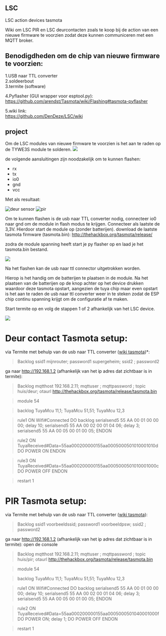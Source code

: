 ## LSC
LSC action devices tasmota


Wiki om LSC PIR en LSC deurcontacten zoals te koop bij de action van een nieuwe firmware te voorzien zodat deze kunnen communiceren met een MQTT broker.



## Benodigdheden om de chip van nieuwe firmware te voorzien:
1.USB naar TTL converter  
2.soldeerbout  
3.termite (software)  

4.Pyflasher (GUI wrapper voor esptool.py):  
   https://github.com/arendst/Tasmota/wiki/Flashing#tasmota-pyflasher   

5.wiki link:  
   https://github.com/DenDeze/LSC/wiki   


## project
Om de LSC modules van nieuwe firmware te voorzien is het aan te raden op de TYWE3S module te solderen.
![](https://hack42.nl/mediawiki/images/thumb/6/69/Tywe3s.png/300px-Tywe3s.png)

de volgende aansluitingen zijn noodzakelijk om te kunnen flashen:
 *  rx
 *  tx
 *  io0
 *  gnd
 *  vcc

Met als resultaat:

![deur sensor](https://github.com/DenDeze/LSC/blob/master/IMG_8658.JPG)
![pir](https://github.com/DenDeze/LSC/blob/master/IMG_8663.JPG)

Om te kunnen flashen is de usb naar TTL converter nodig, connecteer io0 naar gnd om de module in flash modus te krijgen.
Connecteer als laatste de 3,3V. Hierdoor start de module op (zonder batterijen).
download de laatste tasmota firmware (tasmota.bin):
http://thehackbox.org/tasmota/release/

zodra de module spanning heeft start je py flasher op en laad je het tasmota.bin bestand.

![](https://github.com/DenDeze/LSC/blob/master/Knipsel2.PNG)


Na het flashen kan de usb naar ttl connector uitgetrokken worden.

Hierop is het handig om de batterijen te plaatsen in de module.
Na het plaatsen van de batterijen op de knop achter op het device drukken waardoor deze tasmota opstart, aangezien de tuya chip maar even opstart is het aan te raden de usb naar ttl converter weer in te steken zodat de ESP chip continu spanning krijgt om de configuratie af te maken.

Start termite op en volg de stappen 1 of 2 afhankelijk van het LSC device.

![](https://github.com/DenDeze/LSC/blob/master/Knipsel3.PNG)

# Deur contact Tasmota setup:

via Termite met behulp van de usb naar TTL converter ([wiki tasmota](https://github.com/arendst/Tasmota/wiki/Initial-Configuration#using-serial-terminal))*:
> Backlog ssid1 mijnrouter; password1 supergeheim; ssid2 ; password2

ga naar http://192.168.1.2 (afhankelijk van het ip adres dat zichtbaar is in termite):

> Backlog mqtthost 192.168.2.11; mqttuser ; mqttpassword ; topic huis/deur; otaurl http://thehackbox.org/tasmota/release/tasmota.bin

> module 54

> backlog TuyaMcu 11,1; TuyaMcu 51,51; TuyaMcu 12,3

> rule1 ON Wifi#Connected DO backlog serialsend5 55 AA 00 01 00 00 00; delay 10; serialsend5 55 AA 00 02 00 01 04 06; delay 3; serialsend5 55 AA 00 05 00 01 00 05; ENDON

> rule2 ON TuyaReceived#Data=55aa000200000155aa0005000501010001010d DO POWER ON ENDON

> rule3 ON TuyaReceived#Data=55aa000200000155aa0005000501010001000c DO POWER OFF ENDON

> restart 1

# PIR Tasmota setup:

via Termite met behulp van de usb naar TTL converter ([wiki tasmota](https://github.com/arendst/Tasmota/wiki/Initial-Configuration#using-serial-terminal)):

> Backlog ssid1 voorbeeldssid; password1 voorbeeldpsw; ssid2 ; password2

ga naar http://192.168.1.2 (afhankelijk van het ip adres dat zichtbaar is in termite):
open de console

> Backlog mqtthost 192.168.2.11; mqttuser ; mqttpassword ; topic huis/pir; otaurl http://thehackbox.org/tasmota/release/tasmota.bin

> module 54

> backlog TuyaMcu 11,1; TuyaMcu 51,51; TuyaMcu 12,3

> rule1 ON Wifi#Connected DO backlog serialsend5 55 AA 00 01 00 00 00; delay 10; serialsend5 55 AA 00 02 00 01 04 06; delay 3; serialsend5 55 AA 00 05 00 01 00 05; ENDON

> rule2 ON TuyaReceived#Data=55aa000200000155aa0005000501040001000f DO POWER ON; delay 1; DO POWER OFF ENDON

> restart 1

